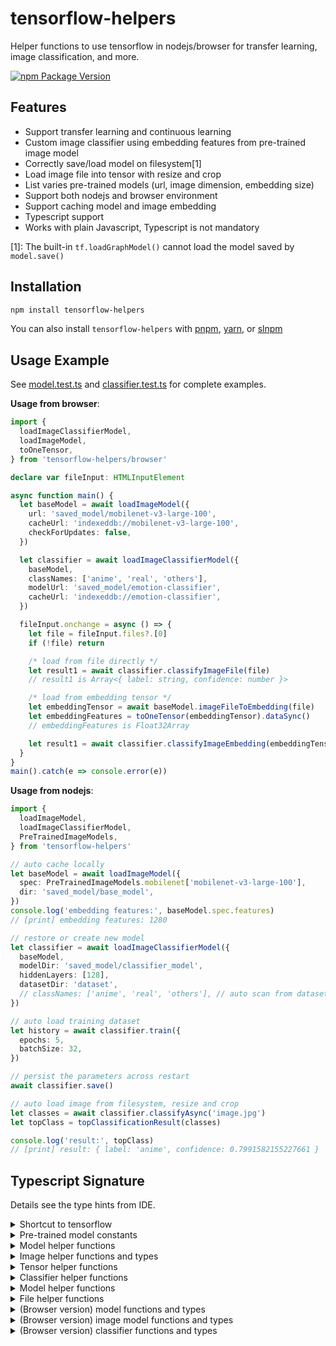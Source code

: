 # tensorflow-helpers

Helper functions to use tensorflow in nodejs/browser for transfer learning, image classification, and more.

[![npm Package Version](https://img.shields.io/npm/v/tensorflow-helpers)](https://www.npmjs.com/package/tensorflow-helpers)

## Features

- Support transfer learning and continuous learning
- Custom image classifier using embedding features from pre-trained image model
- Correctly save/load model on filesystem[1]
- Load image file into tensor with resize and crop
- List varies pre-trained models (url, image dimension, embedding size)
- Support both nodejs and browser environment
- Support caching model and image embedding
- Typescript support
- Works with plain Javascript, Typescript is not mandatory

[1]: The built-in `tf.loadGraphModel()` cannot load the model saved by `model.save()`

## Installation

```bash
npm install tensorflow-helpers
```

You can also install `tensorflow-helpers` with [pnpm](https://pnpm.io/), [yarn](https://yarnpkg.com/), or [slnpm](https://github.com/beenotung/slnpm)

## Usage Example

See [model.test.ts](./model.test.ts) and [classifier.test.ts](./classifier.test.ts) for complete examples.

**Usage from browser**:

```typescript
import {
  loadImageClassifierModel,
  loadImageModel,
  toOneTensor,
} from 'tensorflow-helpers/browser'

declare var fileInput: HTMLInputElement

async function main() {
  let baseModel = await loadImageModel({
    url: 'saved_model/mobilenet-v3-large-100',
    cacheUrl: 'indexeddb://mobilenet-v3-large-100',
    checkForUpdates: false,
  })

  let classifier = await loadImageClassifierModel({
    baseModel,
    classNames: ['anime', 'real', 'others'],
    modelUrl: 'saved_model/emotion-classifier',
    cacheUrl: 'indexeddb://emotion-classifier',
  })

  fileInput.onchange = async () => {
    let file = fileInput.files?.[0]
    if (!file) return

    /* load from file directly */
    let result1 = await classifier.classifyImageFile(file)
    // result1 is Array<{ label: string, confidence: number }>

    /* load from embedding tensor */
    let embeddingTensor = await baseModel.imageFileToEmbedding(file)
    let embeddingFeatures = toOneTensor(embeddingTensor).dataSync()
    // embeddingFeatures is Float32Array

    let result1 = await classifier.classifyImageEmbedding(embeddingTensor)
  }
}
main().catch(e => console.error(e))
```

**Usage from nodejs**:

```typescript
import {
  loadImageModel,
  loadImageClassifierModel,
  PreTrainedImageModels,
} from 'tensorflow-helpers'

// auto cache locally
let baseModel = await loadImageModel({
  spec: PreTrainedImageModels.mobilenet['mobilenet-v3-large-100'],
  dir: 'saved_model/base_model',
})
console.log('embedding features:', baseModel.spec.features)
// [print] embedding features: 1280

// restore or create new model
let classifier = await loadImageClassifierModel({
  baseModel,
  modelDir: 'saved_model/classifier_model',
  hiddenLayers: [128],
  datasetDir: 'dataset',
  // classNames: ['anime', 'real', 'others'], // auto scan from datasetDir
})

// auto load training dataset
let history = await classifier.train({
  epochs: 5,
  batchSize: 32,
})

// persist the parameters across restart
await classifier.save()

// auto load image from filesystem, resize and crop
let classes = await classifier.classifyAsync('image.jpg')
let topClass = topClassificationResult(classes)

console.log('result:', topClass)
// [print] result: { label: 'anime', confidence: 0.7991582155227661 }
```

## Typescript Signature

Details see the type hints from IDE.

<details>
<summary>Shortcut to tensorflow</summary>

exported as `'tensorflow-helpers'`:

```typescript
import * as tfjs from '@tensorflow/tfjs-node'

export let tensorflow: typeof tfjs
export let tf: typeof tfjs
```

exported as `'tensorflow-helpers/browser'`:

```typescript
import * as tfjs from '@tensorflow/tfjs'

export let tensorflow: typeof tfjs
export let tf: typeof tfjs
```

</details>

<details>
<summary>Pre-trained model constants</summary>

```typescript
export const PreTrainedImageModels: {
  mobilenet: {
    'mobilenet-v3-large-100': {
      url: 'https://www.kaggle.com/models/google/mobilenet-v3/TfJs/large-100-224-feature-vector/1'
      width: 224
      height: 224
      channels: 3
      features: 1280
    }
    // more models omitted ...
  }
}
```

</details>

<details>
<summary>Model helper functions</summary>

```typescript
export type Model = tf.GraphModel | tf.LayersModel

export function saveModel(options: {
  model: Model
  dir: string
}): Promise<SaveResult>

export function loadGraphModel(options: { dir: string }): Promise<tf.GraphModel>

export function loadLayersModel(options: {
  dir: string
}): Promise<tf.LayersModel>

export function cachedLoadGraphModel(options: {
  url: string
  dir: string
}): Promise<Model>

export function cachedLoadLayersModel(options: {
  url: string
  dir: string
}): Promise<Model>

export function loadImageModel(options: {
  spec: ImageModelSpec
  dir: string
  aspectRatio?: CropAndResizeAspectRatio
  cache?: EmbeddingCache | boolean
}): Promise<ImageModel>

export type EmbeddingCache = {
  get(filename: string): number[] | null | undefined
  set(filename: string, values: number[]): void
}

export type ImageModelSpec = {
  url: string
  width: number
  height: number
  channels: number
  features: number
}

export type ImageModel = {
  spec: ImageModelSpec
  model: Model

  fileEmbeddingCache: Map<string, tf.Tensor> | null
  checkCache(file_or_filename: string): tf.Tensor | void

  loadImageCropped(
    file: string,
    options?: {
      expandAnimations?: boolean
    },
  ): Promise<tf.Tensor3D | tf.Tensor4D>

  imageFileToEmbedding(
    file: string,
    options?: {
      expandAnimations?: boolean
    },
  ): Promise<tf.Tensor>

  imageTensorToEmbedding(imageTensor: tf.Tensor3D | tf.Tensor4D): tf.Tensor
}
```

</details>

<details>
<summary>Image helper functions and types</summary>

```typescript
export function loadImageFile(
  file: string,
  options?: {
    channels?: number
    dtype?: string
    expandAnimations?: boolean
    crop?: {
      width: number
      height: number
      aspectRatio?: CropAndResizeAspectRatio
    }
  },
): Promise<tf.Tensor3D | tf.Tensor4D>

export type ImageTensor = tf.Tensor3D | tf.Tensor4D

export function getImageTensorShape(imageTensor: tf.Tensor3D | tf.Tensor4D): {
  width: number
  height: number
}

export type Box = [top: number, left: number, bottom: number, right: number]

/**
 * @description calculate center-crop box
 * @returns [top,left,bottom,right], values range: 0..1
 */
export function calcCropBox(options: {
  sourceShape: { width: number; height: number }
  targetShape: { width: number; height: number }
}): Box

/**
 * @description default is 'rescale'
 *
 * 'rescale' -> scratch/transform to target shape;
 *
 * 'center-crop' -> crop the edges, maintain aspect ratio at center
 */
export type CropAndResizeAspectRatio = 'rescale' | 'center-crop'

export function cropAndResizeImageTensor(options: {
  imageTensor: tf.Tensor3D | tf.Tensor4D
  width: number
  height: number
  aspectRatio?: CropAndResizeAspectRatio
}): tf.Tensor4D

export function cropAndResizeImageFile(options: {
  srcFile: string
  destFile: string
  width: number
  height: number
  aspectRatio?: CropAndResizeAspectRatio
}): Promise<void>
```

</details>

<details>
<summary>Tensor helper functions</summary>

```typescript
export function disposeTensor(tensor: tf.Tensor | tf.Tensor[]): void

export function toOneTensor(
  tensor: tf.Tensor | tf.Tensor[] | tf.NamedTensorMap,
): tf.Tensor

export function toTensor4D(tensor: tf.Tensor3D | tf.Tensor4D): tf.Tensor4D

export function toTensor3D(tensor: tf.Tensor3D | tf.Tensor4D): tf.Tensor3D
```

</details>

<details>
<summary>Classifier helper functions</summary>

```typescript
export type ClassifierModelSpec = {
  embeddingFeatures: number
  hiddenLayers?: number[]
  classes: number
}

export function createImageClassifier(spec: ClassifierModelSpec): tf.Sequential

export type ClassificationResult = {
  label: string
  /** @description between 0 to 1 */
  confidence: number
}

export type ClassifierModel = {
  baseModel: {
    spec: ImageModelSpec
    model: Model
    loadImageAsync: (file: string) => Promise<tf.Tensor4D>
    loadImageSync: (file: string) => tf.Tensor4D
    loadAnimatedImageAsync: (file: string) => Promise<tf.Tensor4D>
    loadAnimatedImageSync: (file: string) => tf.Tensor4D
    inferEmbeddingAsync: (
      file_or_image_tensor: string | tf.Tensor,
    ) => Promise<tf.Tensor>
    inferEmbeddingSync: (file_or_image_tensor: string | tf.Tensor) => tf.Tensor
  }
  classifierModel: tf.LayersModel | tf.Sequential
  classNames: string[]
  classifyAsync: (
    file_or_image_tensor: string | tf.Tensor,
  ) => Promise<ClassificationResult[]>
  classifySync: (
    file_or_image_tensor: string | tf.Tensor,
  ) => ClassificationResult[]
  loadDatasetFromDirectoryAsync: () => Promise<{
    x: tf.Tensor<tf.Rank>
    y: tf.Tensor<tf.Rank>
  }>
  compile: () => void
  train: (options?: tf.ModelFitArgs) => Promise<tf.History>
  save: (dir?: string) => Promise<SaveResult>
}

export function loadImageClassifierModel(options: {
  baseModel: ImageModel
  hiddenLayers?: number[]
  modelDir: string
  datasetDir: string
  classNames?: string[]
}): Promise<ClassifierModel>

export function topClassifyResult(
  items: ClassificationResult[],
): ClassificationResult

/**
 * @description the values is returned as is.
 * It should has be applied softmax already
 * */
export function mapWithClassName(
  classNames: string[],
  values: ArrayLike<number>,
  options?: {
    sort?: boolean
  },
): ClassificationResult[]
```

</details>

<details>
<summary>Model helper functions</summary>

```typescript
/**
 * A factor to give larger hidden layer size for complex tasks:
 * - 1 for easy tasks
 * - 2-3 for medium difficulty tasks
 * - 4-5 for complex tasks
 *
 * Remark: giving too high difficulty may result in over-fitting.
 */
export type Difficulty = number

/** Formula `hiddenSize = difficulty * sqrt(inputSize * outputSize)` */
export function calcHiddenLayerSize(options: {
  inputSize: number
  outputSize: number
  difficulty?: Difficulty
})

/** Inject one or more hidden layers that's having large gap between input size and output size. */
export function injectHiddenLayers(options: {
  layers: number[]
  difficulty?: Difficulty
  numberOfHiddenLayers?: number
})
```

</details>

<details>
<summary>File helper functions</summary>

```typescript
/**
 * @description
 * - rename filename to content hash + extname;
 * - return list of (renamed) filenames
 */
export async function scanDir(dir: string): Promise<string[]>

export function isContentHash(file_or_filename: string): boolean

export async function saveFile(args: {
  dir: string
  content: Buffer
  mimeType: string
}): Promise<void>

export function hashContent(
  content: Buffer,
  encoding: BufferEncoding = 'hex',
): string

/** @returns new filename with content hash and extname */
export async function renameFileByContentHash(file: string): Promise<string>
```

</details>

<details>
<summary>(Browser version) model functions and types</summary>

````typescript
/**
 * @example `loadGraphModel({ url: 'saved_model/mobilenet-v3-large-100' })`
 */
export function loadGraphModel(options: { url: string }): Promise<tf.GraphModel>

/**
 * @example `loadGraphModel({ url: 'saved_model/emotion-classifier' })`
 */
export function loadLayersModel(options: {
  url: string
}): Promise<tf.LayersModel>

/**
 * @example ```
 * cachedLoadGraphModel({
 *   url: 'saved_model/mobilenet-v3-large-100',
 *   cacheUrl: 'indexeddb://mobilenet-v3-large-100',
 * })
 * ```
 */
export function cachedLoadGraphModel(options: {
  url: string
  cacheUrl: string
  checkForUpdates?: boolean
}): Promise<tf.GraphModel<string | tf.io.IOHandler>>

/**
 * @example ```
 * cachedLoadLayersModel({
 *   url: 'saved_model/emotion-classifier',
 *   cacheUrl: 'indexeddb://emotion-classifier',
 * })
 * ```
 */
export function cachedLoadLayersModel(options: {
  url: string
  cacheUrl: string
  checkForUpdates?: boolean
}): Promise<tf.LayersModel>
````

</details>

<details>
<summary>(Browser version) image model functions and types</summary>

```typescript
export type ImageModel = {
  spec: ImageModelSpec
  model: tf.GraphModel<string | tf.io.IOHandler>
  fileEmbeddingCache: Map<string, tf.Tensor<tf.Rank>> | null
  checkCache: (url: string) => tf.Tensor | void
  loadImageCropped: (url: string) => Promise<tf.Tensor4D & tf.Tensor<tf.Rank>>
  imageUrlToEmbedding: (url: string) => Promise<tf.Tensor>
  imageFileToEmbedding: (file: File) => Promise<tf.Tensor>
  imageTensorToEmbedding: (imageTensor: ImageTensor) => tf.Tensor
}

/**
 * @description cache image embedding keyed by filename.
 * The dirname is ignored.
 * The filename is expected to be content hash (w/wo extname)
 */
export type EmbeddingCache = {
  get(url: string): number[] | null | undefined
  set(url: string, values: number[]): void
}

export function loadImageModel<Cache extends EmbeddingCache>(options: {
  url: string
  cacheUrl?: string
  checkForUpdates?: boolean
  aspectRatio?: CropAndResizeAspectRatio
  cache?: Cache | boolean
}): Promise<ImageModel>
```

</details>

<details>
<summary>(Browser version) classifier functions and types</summary>

```typescript
export type ClassifierModel = {
  baseModel: ImageModel
  classifierModel: tf.LayersModel | tf.Sequential
  classNames: string[]
  classifyImageUrl(url: string): Promise<ClassificationResult[]>
  classifyImageFile(file: File): Promise<ClassificationResult[]>
  classifyImageTensor(
    imageTensor: tf.Tensor3D | tf.Tensor4D,
  ): Promise<ClassificationResult[]>
  classifyImage(
    image: Parameters<typeof tf.browser.fromPixels>[0],
  ): Promise<ClassificationResult[]>
  classifyImageEmbedding(embedding: tf.Tensor): Promise<ClassificationResult[]>
  compile(): void
  train(
    options: tf.ModelFitArgs & {
      x: tf.Tensor<tf.Rank>
      y: tf.Tensor<tf.Rank>
      /** @description to calculate classWeight */
      classCounts?: number[]
    },
  ): Promise<tf.History>
}

export function loadImageClassifierModel(options: {
  baseModel: ImageModel
  hiddenLayers?: number[]
  modelUrl?: string
  cacheUrl?: string
  checkForUpdates?: boolean
  classNames: string[]
}): Promise<ClassifierModel>
```

</details>
